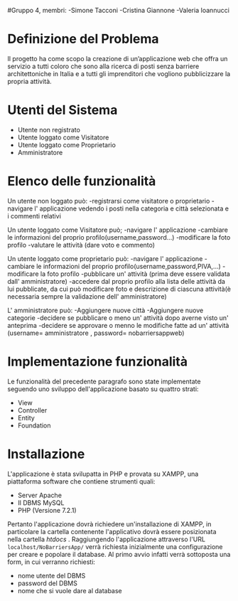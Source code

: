 #Gruppo 4, membri:
-Simone Tacconi
-Cristina Giannone
-Valeria Ioannucci



# Definizione del Problema
Il progetto ha come scopo la creazione di un’applicazione web che offra un servizio a tutti coloro che sono alla ricerca di posti senza barriere 
architettoniche in Italia e a tutti gli imprenditori che vogliono pubblicizzare la propria attività.



# Utenti del Sistema
- Utente non registrato
- Utente loggato come Visitatore
- Utente loggato come Proprietario
- Amministratore

# Elenco delle funzionalità

Un utente non loggato può:
-registrarsi come visitatore o proprietario
-navigare l' applicazione vedendo i posti nella categoria e città selezionata e i commenti relativi

Un utente loggato come Visitatore può;
-navigare l' applicazione 
-cambiare le informazioni del proprio profilo(username,password...)
-modificare la foto profilo
-valutare le attività (dare voto e commento)

Un utente loggato come proprietario può:
-navigare l' applicazione
-cambiare le informazioni del proprio profilo(username,password,PIVA,...)
-modificare la foto profilo
-pubblicare un' attività (prima deve essere validata dall' amministratore)
-accedere dal proprio profilo alla lista delle attività da lui pubblicate, da cui può modificare foto e descrizione di ciascuna attività(è necessaria sempre la validazione dell' amministratore)

L' amministratore può:
-Aggiungere nuove città
-Aggiungere nuove categorie 
-decidere se pubblicare o meno un' attività dopo averne visto un' anteprima
-decidere se approvare o menno le modifiche fatte ad un' attività 
(username= amministratore , password= nobarriersappweb)


# Implementazione funzionalità
Le funzionalità del precedente paragrafo sono state implementate seguendo uno sviluppo dell'applicazione basato su quattro strati:
- View
- Controller
- Entity
- Foundation

# Installazione
L'applicazione è stata svilupatta in PHP e provata su XAMPP, una piattaforma software che contiene strumenti quali:
- Server Apache
- Il DBMS MySQL
- PHP (Versione 7.2.1)

Pertanto l'applicazione dovrà richiedere un'installazione di XAMPP, in particolare la cartella contenente l'applicativo dovrà essere posizionata nella cartella _htdocs_ . Raggiungendo l'applicazione attraverso l'URL
``` localhost/NoBarriersApp/ ```
verrà richiesta inizialmente una configurazione per creare e popolare il database. Al primo avvio infatti verrà sottoposta una form, in cui verranno richiesti:
- nome utente del DBMS
- password del DBMS
- nome che si vuole dare al database

